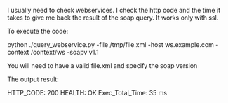 I usually need to check webservices. I check the http code and the time it takes to give me back the result of the soap query. It works only with ssl.

To execute the code:

python ./query_webservice.py -file /tmp/file.xml -host ws.example.com -context /context/ws -soapv v1.1

You will need to have a valid file.xml and specify the soap version

The output result:

HTTP_CODE: 200 HEALTH: OK
Exec_Total_Time: 35 ms
